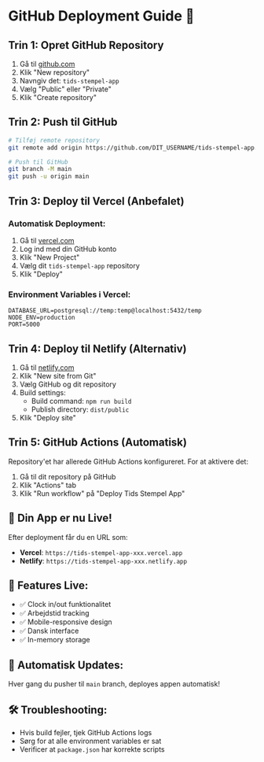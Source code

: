 # GitHub Deployment Guide 🚀

## Trin 1: Opret GitHub Repository

1. Gå til [github.com](https://github.com)
2. Klik "New repository"
3. Navngiv det: `tids-stempel-app`
4. Vælg "Public" eller "Private"
5. Klik "Create repository"

## Trin 2: Push til GitHub

```bash
# Tilføj remote repository
git remote add origin https://github.com/DIT_USERNAME/tids-stempel-app.git

# Push til GitHub
git branch -M main
git push -u origin main
```

## Trin 3: Deploy til Vercel (Anbefalet)

### Automatisk Deployment:
1. Gå til [vercel.com](https://vercel.com)
2. Log ind med din GitHub konto
3. Klik "New Project"
4. Vælg dit `tids-stempel-app` repository
5. Klik "Deploy"

### Environment Variables i Vercel:
```
DATABASE_URL=postgresql://temp:temp@localhost:5432/temp
NODE_ENV=production
PORT=5000
```

## Trin 4: Deploy til Netlify (Alternativ)

1. Gå til [netlify.com](https://netlify.com)
2. Klik "New site from Git"
3. Vælg GitHub og dit repository
4. Build settings:
   - Build command: `npm run build`
   - Publish directory: `dist/public`
5. Klik "Deploy site"

## Trin 5: GitHub Actions (Automatisk)

Repository'et har allerede GitHub Actions konfigureret. For at aktivere det:

1. Gå til dit repository på GitHub
2. Klik "Actions" tab
3. Klik "Run workflow" på "Deploy Tids Stempel App"

## 🔗 Din App er nu Live!

Efter deployment får du en URL som:
- **Vercel**: `https://tids-stempel-app-xxx.vercel.app`
- **Netlify**: `https://tids-stempel-app-xxx.netlify.app`

## 📱 Features Live:
- ✅ Clock in/out funktionalitet
- ✅ Arbejdstid tracking
- ✅ Mobile-responsive design
- ✅ Dansk interface
- ✅ In-memory storage

## 🔄 Automatisk Updates:
Hver gang du pusher til `main` branch, deployes appen automatisk!

## 🛠️ Troubleshooting:
- Hvis build fejler, tjek GitHub Actions logs
- Sørg for at alle environment variables er sat
- Verificer at `package.json` har korrekte scripts 
